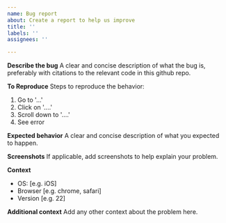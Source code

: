 ```yaml
---
name: Bug report
about: Create a report to help us improve
title: ''
labels: ''
assignees: ''

---
```


[//]: # (For feature requests and bug reports not specifically concerning code, please use https://forum.inaturalist.org/c/feature-requests/16. iNat staff will make github issues if/when an actionable solution emerges)

**Describe the bug**
A clear and concise description of what the bug is, preferably with citations to the relevant code in this github repo.

**To Reproduce**
Steps to reproduce the behavior:
1. Go to '...'
1. Click on '....'
1. Scroll down to '....'
1. See error

**Expected behavior**
A clear and concise description of what you expected to happen.

**Screenshots**
If applicable, add screenshots to help explain your problem.

**Context**
 - OS: [e.g. iOS]
 - Browser [e.g. chrome, safari]
 - Version [e.g. 22]

**Additional context**
Add any other context about the problem here.
